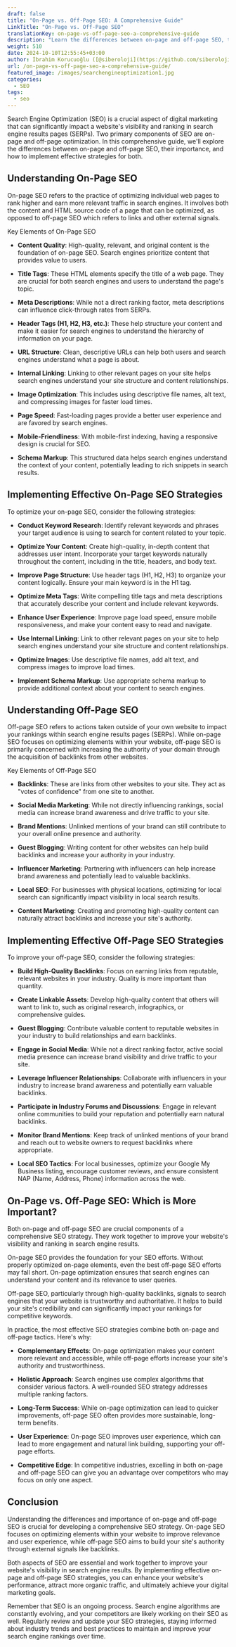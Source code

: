 ```yaml
---
draft: false
title: "On-Page vs. Off-Page SEO: A Comprehensive Guide"
LinkTitle: "On-Page vs. Off-Page SEO"
translationKey: on-page-vs-off-page-seo-a-comprehensive-guide
description: "Learn the differences between on-page and off-page SEO, their importance, and how to implement effective strategies for both."
weight: 510
date: 2024-10-10T12:55:45+03:00
author: İbrahim Korucuoğlu ([@siberoloji](https://github.com/siberoloji))
url: /on-page-vs-off-page-seo-a-comprehensive-guide/
featured_image: /images/searchengineoptimization1.jpg
categories:
  - SEO
tags:
  - seo
---
```

Search Engine Optimization (SEO) is a crucial aspect of digital marketing that can significantly impact a website's visibility and ranking in search engine results pages (SERPs). Two primary components of SEO are on-page and off-page optimization. In this comprehensive guide, we'll explore the differences between on-page and off-page SEO, their importance, and how to implement effective strategies for both.

## Understanding On-Page SEO

On-page SEO refers to the practice of optimizing individual web pages to rank higher and earn more relevant traffic in search engines. It involves both the content and HTML source code of a page that can be optimized, as opposed to off-page SEO which refers to links and other external signals.

Key Elements of On-Page SEO

* **Content Quality**: High-quality, relevant, and original content is the foundation of on-page SEO. Search engines prioritize content that provides value to users.

* **Title Tags**: These HTML elements specify the title of a web page. They are crucial for both search engines and users to understand the page's topic.

* **Meta Descriptions**: While not a direct ranking factor, meta descriptions can influence click-through rates from SERPs.

* **Header Tags (H1, H2, H3, etc.)**: These help structure your content and make it easier for search engines to understand the hierarchy of information on your page.

* **URL Structure**: Clean, descriptive URLs can help both users and search engines understand what a page is about.

* **Internal Linking**: Linking to other relevant pages on your site helps search engines understand your site structure and content relationships.

* **Image Optimization**: This includes using descriptive file names, alt text, and compressing images for faster load times.

* **Page Speed**: Fast-loading pages provide a better user experience and are favored by search engines.

* **Mobile-Friendliness**: With mobile-first indexing, having a responsive design is crucial for SEO.

* **Schema Markup**: This structured data helps search engines understand the context of your content, potentially leading to rich snippets in search results.

## Implementing Effective On-Page SEO Strategies

To optimize your on-page SEO, consider the following strategies:

* **Conduct Keyword Research**: Identify relevant keywords and phrases your target audience is using to search for content related to your topic.

* **Optimize Your Content**: Create high-quality, in-depth content that addresses user intent. Incorporate your target keywords naturally throughout the content, including in the title, headers, and body text.

* **Improve Page Structure**: Use header tags (H1, H2, H3) to organize your content logically. Ensure your main keyword is in the H1 tag.

* **Optimize Meta Tags**: Write compelling title tags and meta descriptions that accurately describe your content and include relevant keywords.

* **Enhance User Experience**: Improve page load speed, ensure mobile responsiveness, and make your content easy to read and navigate.

* **Use Internal Linking**: Link to other relevant pages on your site to help search engines understand your site structure and content relationships.

* **Optimize Images**: Use descriptive file names, add alt text, and compress images to improve load times.

* **Implement Schema Markup**: Use appropriate schema markup to provide additional context about your content to search engines.

## Understanding Off-Page SEO

Off-page SEO refers to actions taken outside of your own website to impact your rankings within search engine results pages (SERPs). While on-page SEO focuses on optimizing elements within your website, off-page SEO is primarily concerned with increasing the authority of your domain through the acquisition of backlinks from other websites.

Key Elements of Off-Page SEO

* **Backlinks**: These are links from other websites to your site. They act as "votes of confidence" from one site to another.

* **Social Media Marketing**: While not directly influencing rankings, social media can increase brand awareness and drive traffic to your site.

* **Brand Mentions**: Unlinked mentions of your brand can still contribute to your overall online presence and authority.

* **Guest Blogging**: Writing content for other websites can help build backlinks and increase your authority in your industry.

* **Influencer Marketing**: Partnering with influencers can help increase brand awareness and potentially lead to valuable backlinks.

* **Local SEO**: For businesses with physical locations, optimizing for local search can significantly impact visibility in local search results.

* **Content Marketing**: Creating and promoting high-quality content can naturally attract backlinks and increase your site's authority.

## Implementing Effective Off-Page SEO Strategies

To improve your off-page SEO, consider the following strategies:

* **Build High-Quality Backlinks**: Focus on earning links from reputable, relevant websites in your industry. Quality is more important than quantity.

* **Create Linkable Assets**: Develop high-quality content that others will want to link to, such as original research, infographics, or comprehensive guides.

* **Guest Blogging**: Contribute valuable content to reputable websites in your industry to build relationships and earn backlinks.

* **Engage in Social Media**: While not a direct ranking factor, active social media presence can increase brand visibility and drive traffic to your site.

* **Leverage Influencer Relationships**: Collaborate with influencers in your industry to increase brand awareness and potentially earn valuable backlinks.

* **Participate in Industry Forums and Discussions**: Engage in relevant online communities to build your reputation and potentially earn natural backlinks.

* **Monitor Brand Mentions**: Keep track of unlinked mentions of your brand and reach out to website owners to request backlinks where appropriate.

* **Local SEO Tactics**: For local businesses, optimize your Google My Business listing, encourage customer reviews, and ensure consistent NAP (Name, Address, Phone) information across the web.

## On-Page vs. Off-Page SEO: Which is More Important?

Both on-page and off-page SEO are crucial components of a comprehensive SEO strategy. They work together to improve your website's visibility and ranking in search engine results.

On-page SEO provides the foundation for your SEO efforts. Without properly optimized on-page elements, even the best off-page SEO efforts may fall short. On-page optimization ensures that search engines can understand your content and its relevance to user queries.

Off-page SEO, particularly through high-quality backlinks, signals to search engines that your website is trustworthy and authoritative. It helps to build your site's credibility and can significantly impact your rankings for competitive keywords.

In practice, the most effective SEO strategies combine both on-page and off-page tactics. Here's why:

* **Complementary Effects**: On-page optimization makes your content more relevant and accessible, while off-page efforts increase your site's authority and trustworthiness.

* **Holistic Approach**: Search engines use complex algorithms that consider various factors. A well-rounded SEO strategy addresses multiple ranking factors.

* **Long-Term Success**: While on-page optimization can lead to quicker improvements, off-page SEO often provides more sustainable, long-term benefits.

* **User Experience**: On-page SEO improves user experience, which can lead to more engagement and natural link building, supporting your off-page efforts.

* **Competitive Edge**: In competitive industries, excelling in both on-page and off-page SEO can give you an advantage over competitors who may focus on only one aspect.

## Conclusion

Understanding the differences and importance of on-page and off-page SEO is crucial for developing a comprehensive SEO strategy. On-page SEO focuses on optimizing elements within your website to improve relevance and user experience, while off-page SEO aims to build your site's authority through external signals like backlinks.

Both aspects of SEO are essential and work together to improve your website's visibility in search engine results. By implementing effective on-page and off-page SEO strategies, you can enhance your website's performance, attract more organic traffic, and ultimately achieve your digital marketing goals.

Remember that SEO is an ongoing process. Search engine algorithms are constantly evolving, and your competitors are likely working on their SEO as well. Regularly review and update your SEO strategies, staying informed about industry trends and best practices to maintain and improve your search engine rankings over time.
